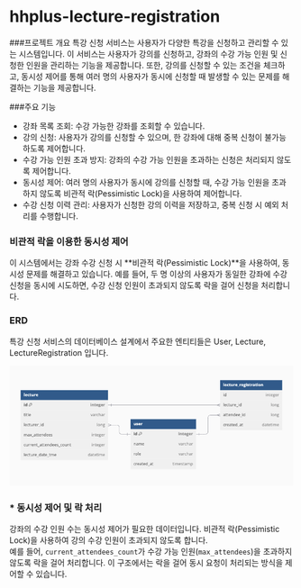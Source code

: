 # hhplus-lecture-registration

###프로젝트 개요
특강 신청 서비스는 사용자가 다양한 특강을 신청하고 관리할 수 있는 시스템입니다. 이 서비스는 사용자가 강의를 신청하고, 강좌의 수강 가능 인원 및 신청한 인원을 관리하는 기능을 제공합니다. 또한, 강의를 신청할 수 있는 조건을 체크하고, 동시성 제어를 통해 여러 명의 사용자가 동시에 신청할 때 발생할 수 있는 문제를 해결하는 기능을 제공합니다.

###주요 기능
- 강좌 목록 조회: 수강 가능한 강좌를 조회할 수 있습니다.
- 강의 신청: 사용자가 강의를 신청할 수 있으며, 한 강좌에 대해 중복 신청이 불가능하도록 제어합니다.
- 수강 가능 인원 초과 방지: 강좌의 수강 가능 인원을 초과하는 신청은 처리되지 않도록 제어합니다.
- 동시성 제어: 여러 명의 사용자가 동시에 강의를 신청할 때, 수강 가능 인원을 초과하지 않도록 비관적 락(Pessimistic Lock)을 사용하여 제어합니다.
- 수강 신청 이력 관리: 사용자가 신청한 강의 이력을 저장하고, 중복 신청 시 예외 처리를 수행합니다.

### 비관적 락을 이용한 동시성 제어
이 시스템에서는 강좌 수강 신청 시 **비관적 락(Pessimistic Lock)**을 사용하여, 동시성 문제를 해결하고 있습니다. 예를 들어, 두 명 이상의 사용자가 동일한 강좌에 수강 신청을 동시에 시도하면, 수강 신청 인원이 초과되지 않도록 락을 걸어 신청을 처리합니다.

### ERD
특강 신청 서비스의 데이터베이스 설계에서 주요한 엔티티들은 User, Lecture, LectureRegistration 입니다.   

![erd](./erd.png)
### * 동시성 제어 및 락 처리
강좌의 수강 인원 수는 동시성 제어가 필요한 데이터입니다. 비관적 락(Pessimistic Lock)을 사용하여 강의 수강 인원이 초과되지 않도록 합니다.    
예를 들어, `current_attendees_count`가 수강 가능 인원(`max_attendees`)을 초과하지 않도록 락을 걸어 처리합니다. 이 구조에서는 락을 걸어 동시 요청이 처리되는 방식을 제어할 수 있습니다.